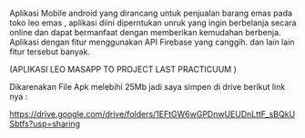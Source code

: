 Aplikasi Mobile android yang dirancang untuk penjualan barang emas pada toko leo emas , 
aplikasi diini diperntukan unruk yang ingin berbelanja secara online dan dapat bermanfaat dengan memberikan kemudahan berbenja.
Aplikasi dengan fitur menggunakan API Firebase yang canggih.
dan lain lain fitur tersebut banyak.


(APLIKASI LEO MASAPP TO PROJECT LAST PRACTICUUM ) 

Dikarenakan File Apk melebihi 25Mb jadi saya simpen di drive berikut link nya :

https://drive.google.com/drive/folders/1EFtGW6wGPDnwUEUDnLttF_sBQkUSbtfs?usp=sharing

